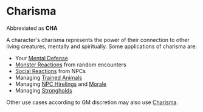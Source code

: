 # Charisma

Abbreviated as **CHA**

A character's charisma represents the power of their connection to other living creatures, mentally and spiritually. Some applications of charisma are:

- Your [Mental Defense](../Derived%20Statistics/Mental%20Defense.md)
- [Monster Reactions](../../Game%20Procedures/Social%20Procedures/Monster%20Reactions.md) from random encounters
- [Social Reactions](../../Game%20Procedures/Social%20Procedures/Social%20Reactions.md) from NPCs
- Managing [Trained Animals](../../Items%20and%20Gear/Gear/Trained%20Animals.md)
- Managing [NPC Hirelings](../../Resources%20for%20GMs/Stronghold%20Rules/NPC%20Hirelings.md) and [Morale](../../Game%20Procedures/Social%20Procedures/Morale.md)
- Managing [Strongholds](../../Resources%20for%20GMs/Stronghold%20Rules/Stronghold%20Play.md)

Other use cases according to GM discretion may also use [Charisma]().

